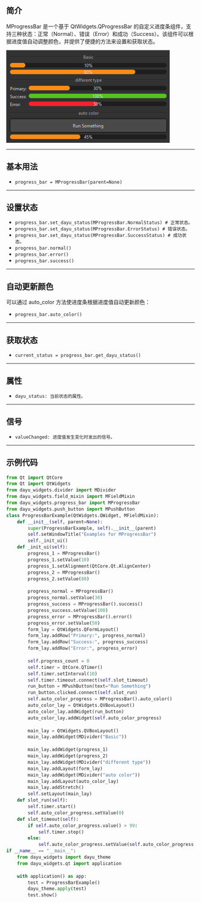 ## 简介
MProgressBar 是一个基于 QtWidgets.QProgressBar 的自定义进度条组件，支持三种状态：正常（Normal）、错误（Error）和成功（Success）。该组件可以根据进度值自动调整颜色，并提供了便捷的方法来设置和获取状态。

![img_130.png](img_130.png)
******
## 基本用法
  - `progress_bar = MProgressBar(parent=None)`
********
## 设置状态
  - `progress_bar.set_dayu_status(MProgressBar.NormalStatus) # 正常状态。`
  - `progress_bar.set_dayu_status(MProgressBar.ErrorStatus) # 错误状态。`
  - `progress_bar.set_dayu_status(MProgressBar.SuccessStatus) # 成功状态。`
  - `progress_bar.normal()`
  - `progress_bar.error()`
  - `progress_bar.success()`
******
## 自动更新颜色
可以通过 auto_color 方法使进度条根据进度值自动更新颜色：
  - `progress_bar.auto_color()`
******
## 获取状态
  - `current_status = progress_bar.get_dayu_status()`
******
## 属性
  - `dayu_status: 当前状态的属性。`
******
## 信号
  - `valueChanged: 进度值发生变化时发出的信号。`
******
## 示例代码

```python
from Qt import QtCore
from Qt import QtWidgets
from dayu_widgets.divider import MDivider
from dayu_widgets.field_mixin import MFieldMixin
from dayu_widgets.progress_bar import MProgressBar
from dayu_widgets.push_button import MPushButton
class ProgressBarExample(QtWidgets.QWidget, MFieldMixin):
    def __init__(self, parent=None):
        super(ProgressBarExample, self).__init__(parent)
        self.setWindowTitle("Examples for MProgressBar")
        self._init_ui()
    def _init_ui(self):
        progress_1 = MProgressBar()
        progress_1.setValue(10)
        progress_1.setAlignment(QtCore.Qt.AlignCenter)
        progress_2 = MProgressBar()
        progress_2.setValue(80)

        progress_normal = MProgressBar()
        progress_normal.setValue(30)
        progress_success = MProgressBar().success()
        progress_success.setValue(100)
        progress_error = MProgressBar().error()
        progress_error.setValue(50)
        form_lay = QtWidgets.QFormLayout()
        form_lay.addRow("Primary:", progress_normal)
        form_lay.addRow("Success:", progress_success)
        form_lay.addRow("Error:", progress_error)

        self.progress_count = 0
        self.timer = QtCore.QTimer()
        self.timer.setInterval(10)
        self.timer.timeout.connect(self.slot_timeout)
        run_button = MPushButton(text="Run Something")
        run_button.clicked.connect(self.slot_run)
        self.auto_color_progress = MProgressBar().auto_color()
        auto_color_lay = QtWidgets.QVBoxLayout()
        auto_color_lay.addWidget(run_button)
        auto_color_lay.addWidget(self.auto_color_progress)

        main_lay = QtWidgets.QVBoxLayout()
        main_lay.addWidget(MDivider("Basic"))

        main_lay.addWidget(progress_1)
        main_lay.addWidget(progress_2)
        main_lay.addWidget(MDivider("different type"))
        main_lay.addLayout(form_lay)
        main_lay.addWidget(MDivider("auto color"))
        main_lay.addLayout(auto_color_lay)
        main_lay.addStretch()
        self.setLayout(main_lay)
    def slot_run(self):
        self.timer.start()
        self.auto_color_progress.setValue(0)
    def slot_timeout(self):
        if self.auto_color_progress.value() > 99:
            self.timer.stop()
        else:
            self.auto_color_progress.setValue(self.auto_color_progress.value() + 1)
if __name__ == "__main__":
    from dayu_widgets import dayu_theme
    from dayu_widgets.qt import application

    with application() as app:
        test = ProgressBarExample()
        dayu_theme.apply(test)
        test.show()
```